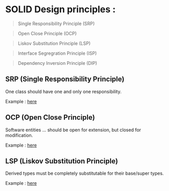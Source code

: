 # SOLID Design principles :

> Single Responsibility Principle (SRP)

> Open Close Principle (OCP)

> Liskov Substitution Principle (LSP)

> Interface Segregration Principle (ISP)

> Dependency Inversion Principle (DIP)


## SRP (Single Responsibility Principle)

One class should have one and only one responsibility.

Example : [here](./solid-principles/SingleResponsibilityPrinciple)

## OCP (Open Close Principle)

Software entities ... should be open for extension, but closed for modification.
  
Example : [here](./solid-principles/OpenClosePrinciple)
  
## LSP (Liskov Substitution Principle)

Derived types must be completely substitutable for their base/super types.

Example : [here](./solid-principles/LiskovSubstitutionPrinciple)
